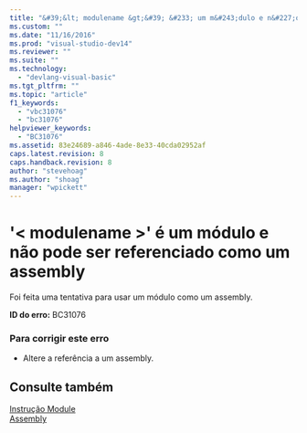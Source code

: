 ```yaml
---
title: "&#39;&lt; modulename &gt;&#39; &#233; um m&#243;dulo e n&#227;o pode ser referenciado como um assembly | Microsoft Docs"
ms.custom: ""
ms.date: "11/16/2016"
ms.prod: "visual-studio-dev14"
ms.reviewer: ""
ms.suite: ""
ms.technology: 
  - "devlang-visual-basic"
ms.tgt_pltfrm: ""
ms.topic: "article"
f1_keywords: 
  - "vbc31076"
  - "bc31076"
helpviewer_keywords: 
  - "BC31076"
ms.assetid: 83e24689-a846-4ade-8e33-40cda02952af
caps.latest.revision: 8
caps.handback.revision: 8
author: "stevehoag"
ms.author: "shoag"
manager: "wpickett"
---
```

# &#39;&lt; modulename &gt;&#39; &#233; um m&#243;dulo e n&#227;o pode ser referenciado como um assembly
Foi feita uma tentativa para usar um módulo como um assembly.  
  
 **ID do erro:** BC31076  
  
### Para corrigir este erro  
  
-   Altere a referência a um assembly.  
  
## Consulte também  
 [Instrução Module](../Topic/Module%20Statement.md)   
 [Assembly](../Topic/Assembly%20\(Visual%20Basic\).md)
